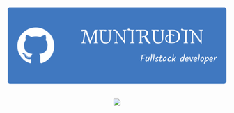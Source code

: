 <!--IMAGE-->
![2](https://github.com/munirudin26/munirudin26/blob/main/img/github-header-image%20(1).png)
![]()

<!--ICON-->
<p align="center">
  <a href="https://skillicons.dev">
    <img src="https://skillicons.dev/icons?i=debian,cpp,mysql,nodejs,netlify,vscode" />
  </a>
</p>
